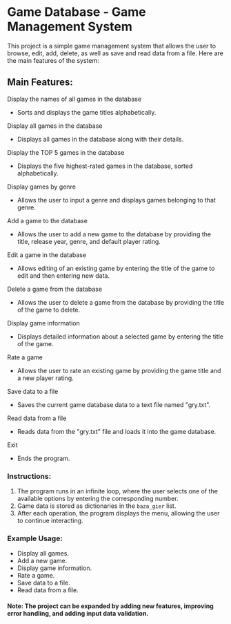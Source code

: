 # Game Database - Game Management System
This project is a simple game management system that allows the user to browse, edit, add, delete, as well as save and read data from a file. Here are the main features of the system:

## Main Features:

Display the names of all games in the database
* Sorts and displays the game titles alphabetically.
  
Display all games in the database
* Displays all games in the database along with their details.
  
Display the TOP 5 games in the database
* Displays the five highest-rated games in the database, sorted alphabetically.
  
Display games by genre
* Allows the user to input a genre and displays games belonging to that genre.

Add a game to the database
* Allows the user to add a new game to the database by providing the title, release year, genre, and default player rating.

Edit a game in the database
* Allows editing of an existing game by entering the title of the game to edit and then entering new data.

Delete a game from the database
* Allows the user to delete a game from the database by providing the title of the game to delete.

Display game information
* Displays detailed information about a selected game by entering the title of the game.

Rate a game
* Allows the user to rate an existing game by providing the game title and a new player rating.

Save data to a file
* Saves the current game database data to a text file named "gry.txt".

Read data from a file
* Reads data from the "gry.txt" file and loads it into the game database.

Exit
* Ends the program.

### Instructions:
1. The program runs in an infinite loop, where the user selects one of the available options by entering the corresponding number.
2. Game data is stored as dictionaries in the `baza_gier` list.
3. After each operation, the program displays the menu, allowing the user to continue interacting.

### Example Usage:
* Display all games.
* Add a new game.
* Display game information.
* Rate a game.
* Save data to a file.
* Read data from a file.

#### Note: The project can be expanded by adding new features, improving error handling, and adding input data validation.
